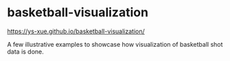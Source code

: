 # basketball-visualization
https://ys-xue.github.io/basketball-visualization/

A few illustrative examples to showcase how visualization of basketball shot data
is done.

